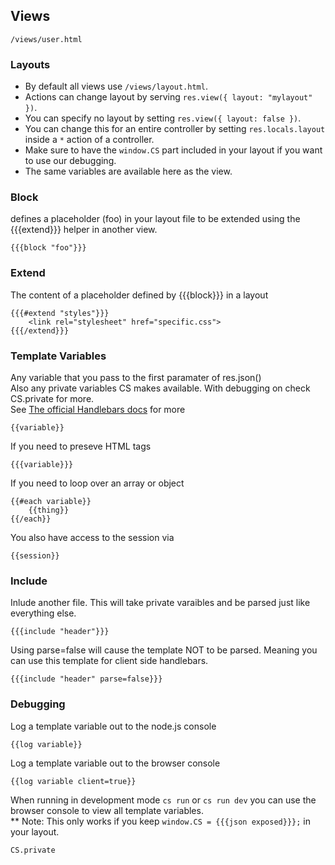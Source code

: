 ## Views
`/views/user.html`

### Layouts
- By default all views use `/views/layout.html`.
- Actions can change layout by serving `res.view({ layout: "mylayout" })`.
- You can specify no layout by setting `res.view({ layout: false })`.
- You can change this for an entire controller by setting `res.locals.layout` inside a `*` action of a controller.
- Make sure to have the `window.CS` part included in your layout if you want to use our debugging.
- The same variables are available here as the view.


### Block
defines a placeholder (foo) in your layout file to be extended using the {{{extend}}} helper in another view.

    {{{block "foo"}}}


### Extend
The content of a placeholder defined by {{{block}}} in a layout

    {{{#extend "styles"}}}
        <link rel="stylesheet" href="specific.css">
    {{{/extend}}}

### Template Variables
Any variable that you pass to the first paramater of res.json()  
Also any private variables CS makes available. With debugging on check CS.private for more.  
See [The official Handlebars docs](http://handlebarsjs.com/) for more

    {{variable}}

If you need to preseve HTML tags
	
	{{{variable}}}

If you need to loop over an array or object

    {{#each variable}}
        {{thing}}
    {{/each}}
You also have access to the session via
	
	{{session}}

### Include
Inlude another file. This will take private varaibles and be parsed just like everything else.

    {{{include "header"}}}

Using parse=false will cause the template NOT to be parsed. Meaning you can use this template for client side handlebars.

	{{{include "header" parse=false}}}


### Debugging
Log a template variable out to the node.js console
	
	{{log variable}}
	
Log a template variable out to the browser console
	
	{{log variable client=true}}
	
When running in development mode `cs run` or `cs run dev` you can use the browser console to view all template variables.  
** Note: This only works if you keep `window.CS = {{{json exposed}}};` in your layout.

	CS.private